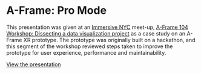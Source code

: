 # A-Frame: Pro Mode

This presentation was given at an [Immersive NYC](https://www.meetup.com/Immersive-NYC/) meet-up, [A-Frame 104 Workshop: Dissecting a data visualization project](https://www.meetup.com/Immersive-NYC/events/254272116/) as a case study on an A-Frame XR prototype. The prototype was originally built on a hackathon, and this segment of the workshop reviewed steps taken to improve the prototype for user experience, performance and maintainability.

[View the presentation](https://brianchirls.github.io/aframe-nyc-2018/)